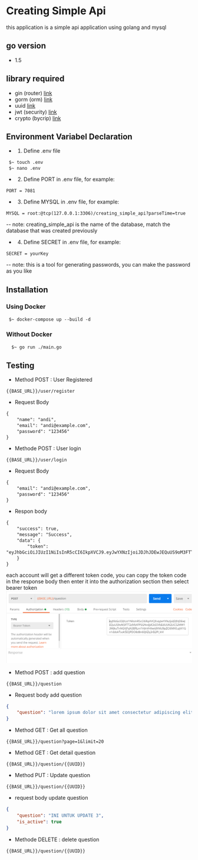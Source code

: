 # Creating Simple Api
this application is a simple api application using golang and mysql
## go version
- 1.5
## library required
- gin (router) [link](https://github.com/gin-gonic/gin)
- gorm (orm)  [link](https://github.com/jinzhu/gorm)
- uuid [link](https://github.com/google/uuid)
- jwt (security) [link](https://github.com/dgrijalva/jwt-go)
- crypto (bycrip) [link](https://golang.org/x/crypto)
## Environment Variabel Declaration
- 1. Define .env file
```env
 $~ touch .env
 $~ nano .env
```
- 2. Define PORT in .env file, for example:
```port
PORT = 7081
```
- 3. Define MYSQL in .env file, for example:
```mysql
MYSQL = root:@tcp(127.0.0.1:3306)/creating_simple_api?parseTime=true
```
-- note: creating_simple_api is the name of the database, match the database that was created previously
- 4. Define SECRET in .env file, for example:
```secret
SECRET = yourKey
```
-- note: this is a tool for generating passwords, you can make the password as you like
## Installation
### Using Docker
```docker
 $~ docker-compose up --build -d
```
### Without Docker
```terminal
  $~ go run ./main.go
```

## Testing
- Method POST : User Registered
```url
{{BASE_URL}}/user/register
```
- Request Body
```body
{
    "name": "andi",
    "email": "andi@example.com",
    "password": "123456"
}
```
- Methode POST : User login
```url
{{BASE_URL}}/user/login
```
- Request Body
```body
{
    "email": "andi@example.com",
    "password": "123456"
}
```
- Respon body
```respon
{
    "success": true,
    "message": "Success",
    "data": {
        "token": "eyJhbGciOiJIUzI1NiIsInR5cCI6IkpXVCJ9.eyJwYXNzIjoiJDJhJDEwJEQuUS9oM3FTT2dVbXFPSGNvdjdCbS5VbEdUUkl2UC52MW13WjkuTnNGVjFqN3BRLm1VdnVHIiwidXNlcl9pZCI6MX0.pjVi1Gn1ddokTsok5EQPDO8d8n60JIiZq3rB2Pl_kVI"
    }
}
```
each account will get a different token code, you can copy the token code in the response body then enter it into the authorization section then select bearer token
![input bearer](https://github.com/fadilahonespot/creating-simple-api/raw/master/postman-bearer-token.PNG)

- Method POST : add question
```url
{{BASE_URL}}/question
```
- Request body add question
```json
{
    "question": "lorem ipsum dolor sit amet consectetur adipiscing elit"
}
```
- Method GET : Get all question
```url
{{BASE_URL}}/question?page=1&limit=20
```
- Method GET : Get detail question
```url
{{BASE_URL}}/question/{{UUID}}
```
- Method PUT : Update question
```url
{{BASE_URL}}/question/{{UUID}}
```
- request body update question
```json
{
    "question": "INI UNTUK UPDATE 3",
    "is_active": true
}
```
- Methode DELETE : delete question
```url
{{BASE_URL}}/question/{{UUID}}
```


